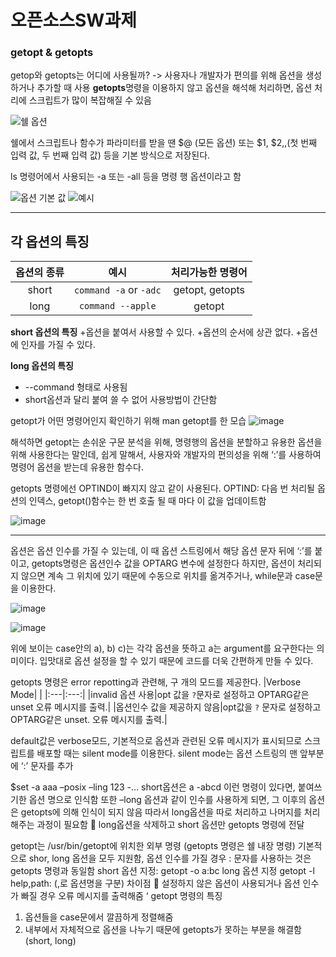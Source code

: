 # 오픈소스SW과제

### getopt & getopts

getop와 getopts는 어디에 사용될까? -> 사용자나 개발자가 편의를 위해 옵션을 생성하거나 추가할 때 사용
**getopts**명령을 이용하지 않고 옵션을 해석해 처리하면, 옵션 처리에 스크립트가 많이 복잡해질 수 있음


![쉘 옵션](https://user-images.githubusercontent.com/43934522/142739531-d9073ba1-0317-4e5b-8029-b5ac481fcbd4.png)


쉘에서 스크립트나 함수가 파라미터를 받을 땐 $@ (모든 옵션) 또는 $1, $2,,(첫 번째 입력 값, 두 번째 입력 값) 등을 기본 방식으로 저장된다.

 ls 명령어에서 사용되는 -a 또는 -all 등을 명령 행 옵션이라고 함
 
 
![옵션 기본 값](https://user-images.githubusercontent.com/43934522/142739539-71699add-4e08-4150-8ad8-cc14260248b3.png)
![예시](https://user-images.githubusercontent.com/43934522/142739547-a6147a34-f81f-4cbf-b852-812710485754.png)


---     


## 각 옵션의 특징                                      
   
   
|옵션의 종류|예시|처리가능한 명령어|
|:---:|:---:|:---:|
|short|`command -a` or `-adc`|getopt, getopts|
|long|`command --apple`|getopt|


**short 옵션의 특징**
+옵션을 붙여서 사용할 수 있다.
+옵션의 순서에 상관 없다.
+옵션에 인자를 가질 수 있다.

**long 옵션의 특징**
+	--command 형태로 사용됨 
+	short옵션과 달리 붙여 쓸 수 없어 사용방법이 간단함
	
getopt가 어떤 명령어인지 확인하기 위해 man getopt를 한 모습
 ![image](https://user-images.githubusercontent.com/43934522/142739574-ae7cda8d-d20c-44b7-bc8a-8bf6a42ee845.png)
 

해석하면 getopt는 손쉬운 구문 분석을 위해, 명령행의 옵션을 분할하고 유용한 옵션을 위해 사용한다는 말인데,
쉽게 말해서, 사용자와 개발자의 편의성을 위해 ‘:’를 사용하여 명령어 옵션을 받는데 유용한 함수다. 

getopts 명령에선 OPTIND이 빠지지 않고 같이 사용된다.
OPTIND: 다음 번 처리될 옵션의 인덱스, getopt()함수는 한 번 호출 될 때 마다 이 값을 업데이트함

![image](https://user-images.githubusercontent.com/43934522/142739578-7b99dbb0-5e3a-4ee4-a777-6eb83079c3cb.png)

 ***   
옵션은 옵션 인수를 가질 수 있는데, 이 때 옵션 스트링에서 해당 옵션 문자 뒤에 ‘:’를 붙이고, getopts명령은 옵션인수 값을 OPTARG 변수에 설정한다
하지만, 옵션이 처리되지 않으면 계속 그 위치에 있기 때문에 수동으로 위치를 옮겨주거나, while문과 case문을 이용한다.


 ![image](https://user-images.githubusercontent.com/43934522/142739589-15d85ac1-2772-4dcc-9dba-985020b90658.png "수동으로 처리하는 모습")



 ![image](https://user-images.githubusercontent.com/43934522/142739593-69735ac8-da82-481a-9c3d-d869ea4f314b.png)

위에 보이는 case안의 a), b) c)는 각각 옵션을 뜻하고 a는 argument를 요구한다는 의미이다.
입맛대로 옵션 설정을 할 수 있기 때문에 코드를 더욱 간편하게 만들 수 있다.

getopts 명령은 error  repotting과 관련해, 구 개의 모드를 제공한다.
 |Verbose Mode| | 
 |:---|:---:|
 |invalid 옵션 사용|opt 값을 `?`문자로 설정하고 OPTARG같은 unset 오류 메시지를 출력.|
 |옵션인수 값을 제공하지 않음|opt값을 `?` 문자로 설정하고 OPTARG같은 unset. 오류 메시지를 출력.|
 
 
default값은 verbose모드, 기본적으로 옵션과 관련된 오류 메시지가 표시되므로 스크립트를 배포할 때는 silent mode를 이용한다.
silent mode는 옵션 스트링의 맨 앞부분에 ‘:’ 문자를 추가

$set -a aaa –posix –ling 123 -…
short옵션은 a -abcd 이런 명령이 있다면, 붙여쓰기한 옵션 명으로 인식함
또한 –long 옵션과 같이 인수를 사용하게 되면, 그 이후의 옵션은 getopts에 의해 인식이 되지 않음
따라서 long옵션을 따로 처리하고 나머지를 처리해주는 과정이 필요함
	long옵션을 삭제하고 short 옵션만 getopts 명령에 전달

getopt는 /usr/bin/getopt에 위치한 외부 명령 (getopts 명령은 쉘 내장 명령)
기본적으로 shor, long 옵션을 모두 지원함, 옵션 인수를 가질 경우 : 문자를 사용하는 것은 getopts 명령과 동일함
short 옵션 지정: getopt -o a:bc 
long 옵션 지정 getopt -l help,path:  (,로 옵션명을 구분) 
차이점  설정하지 않은 옵션이 사용되거나 옵션 인수가 빠질 경우 오류 메시지를 출력해줌 
‘ 
getopt 명령의 특징
1.	옵션들을 case문에서 깔끔하게 정렬해줌 
2.	내부에서 자체적으로 옵션을 나누기 때문에 getopts가 못하는 부분을 해결함(short, long)

